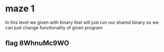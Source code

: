 # maze 1
In this level we given with binary that will just run our shared
binary so we can just change functionality of given program
## flag 8WhnuMc9WO